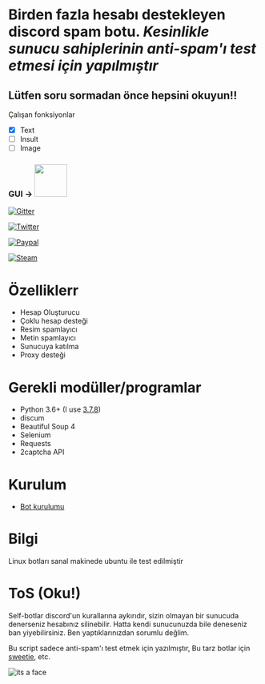 # Birden fazla hesabı destekleyen discord spam botu. *Kesinlikle sunucu sahiplerinin anti-spam'ı test etmesi için yapılmıştır*

## Lütfen soru sormadan önce hepsini okuyun!!
Çalışan fonksiyonlar
 - [X] Text
 - [ ] Insult
 - [ ] Image

### GUI -> [<img src="https://s.put.re/pgh732Cd.png" width="65" />](https://github.com/Merubokkusu/Fuyuumi/releases/latest)

[![Gitter](https://badges.gitter.im/discord-spam-bots/community.svg)](https://gitter.im/discord-spam-bots/community?utm_source=badge&utm_medium=badge&utm_campaign=pr-badge)

[![Twitter](https://img.shields.io/twitter/follow/merubokkusu?style=social)](https://twitter.com/intent/follow?screen_name=merubokkusu)

[![Paypal](https://img.shields.io/badge/paypal-donate-brightgreen)](https://www.paypal.me/Merubokkusu?)

[![Steam](https://img.shields.io/badge/donate-steam-green?logo=Steam&style=flat-square)](https://steamcommunity.com/tradeoffer/new/?partner=94720138&token=GY23F7tU)



# Özelliklerr 
- Hesap Oluşturucu
- Çoklu hesap desteği
- Resim spamlayıcı
- Metin spamlayıcı
- Sunucuya katılma
- Proxy desteği 

# Gerekli modüller/programlar 
- Python 3.6+ (I use [3.7.8](https://www.python.org/downloads/release/python-378/))
- discum
- Beautiful Soup 4
- Selenium
- Requests
- 2captcha API

# Kurulum
- [Bot kurulumu](https://github.com/Merubokkusu/discord-spam-bots/wiki)

# Bilgi
Linux botları sanal makinede ubuntu ile test edilmiştir

# ToS (Oku!)

Self-botlar discord'un kurallarına aykırıdır, sizin olmayan bir sunucuda denerseniz hesabınız silinebilir.
Hatta kendi sunucunuzda bile deneseniz ban yiyebilirsiniz. Ben yaptıklarınızdan sorumlu değlim.

Bu script sadece anti-spam'ı test etmek için yazılmıştır, Bu tarz botlar için [sweetie](https://github.com/blackhole12/sweetiebot),  etc.

![its a face](http://i.imgur.com/bTMYozm.png)
